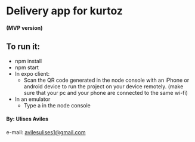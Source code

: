 # Delivery app for kurtoz #
#### (MVP version) ####
## To run it: ##
* npm install
* npm start
* In expo client:
  * Scan the QR code generated in the node console with an iPhone or android device to run the project on your device remotely. (make sure that your pc and your phone are connected to the same wi-fi)
 * In an emulator
   * Type a in the node console
   
 #### By: Ulises Aviles ####
 e-mail: avilesulises1@gmail.com
